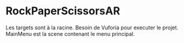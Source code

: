 # RockPaperScissorsAR
Les targets sont à la racine.
Besoin de Vuforia pour executer le projet.
MainMenu est la scene contenant le menu principal.
